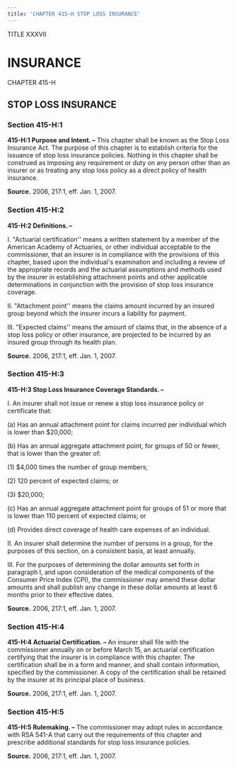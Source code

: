 ```yaml
---
title: 'CHAPTER 415-H STOP LOSS INSURANCE'
---
```


TITLE XXXVII
                                             
INSURANCE
=============

CHAPTER 415-H
                                             
STOP LOSS INSURANCE
-------------------

### Section 415-H:1

 **415-H:1 Purpose and Intent. –** This chapter shall be known as the
Stop Loss Insurance Act. The purpose of this chapter is to establish
criteria for the issuance of stop loss insurance policies. Nothing in
this chapter shall be construed as imposing any requirement or duty on
any person other than an insurer or as treating any stop loss policy as
a direct policy of health insurance.

**Source.** 2006, 217:1, eff. Jan. 1, 2007.

### Section 415-H:2

 **415-H:2 Definitions. –**
                                             
 I. "Actuarial certification'' means a written statement by a member
of the American Academy of Actuaries, or other individual acceptable to
the commissioner, that an insurer is in compliance with the provisions
of this chapter, based upon the individual's examination and including a
review of the appropriate records and the actuarial assumptions and
methods used by the insurer in establishing attachment points and other
applicable determinations in conjunction with the provision of stop loss
insurance coverage.
                                             
 II. "Attachment point'' means the claims amount incurred by an
insured group beyond which the insurer incurs a liability for payment.
                                             
 III. "Expected claims'' means the amount of claims that, in the
absence of a stop loss policy or other insurance, are projected to be
incurred by an insured group through its health plan.

**Source.** 2006, 217:1, eff. Jan. 1, 2007.

### Section 415-H:3

 **415-H:3 Stop Loss Insurance Coverage Standards. –**
                                             
 I. An insurer shall not issue or renew a stop loss insurance policy
or certificate that:
                                             
 (a) Has an annual attachment point for claims incurred per
individual which is lower than 
                                             $20,000;
                                             
 (b) Has an annual aggregate attachment point, for groups of 50 or
fewer, that is lower than the greater of:
                                             
 (1) 
                                             $4,000 times the number of group members;
                                             
 (2) 120 percent of expected claims; or
                                             
 (3) 
                                             $20,000;
                                             
 (c) Has an annual aggregate attachment point for groups of 51 or
more that is lower than 110 percent of expected claims; or
                                             
 (d) Provides direct coverage of health care expenses of an
individual.
                                             
 II. An insurer shall determine the number of persons in a group, for
the purposes of this section, on a consistent basis, at least annually.
                                             
 III. For the purposes of determining the dollar amounts set forth in
paragraph I, and upon consideration of the medical components of the
Consumer Price Index (CPI), the commissioner may amend these dollar
amounts and shall publish any change in these dollar amounts at least 6
months prior to their effective dates.

**Source.** 2006, 217:1, eff. Jan. 1, 2007.

### Section 415-H:4

 **415-H:4 Actuarial Certification. –** An insurer shall file with
the commissioner annually on or before March 15, an actuarial
certification certifying that the insurer is in compliance with this
chapter. The certification shall be in a form and manner, and shall
contain information, specified by the commissioner. A copy of the
certification shall be retained by the insurer at its principal place of
business.

**Source.** 2006, 217:1, eff. Jan. 1, 2007.

### Section 415-H:5

 **415-H:5 Rulemaking. –** The commissioner may adopt rules in
accordance with RSA 541-A that carry out the requirements of this
chapter and prescribe additional standards for stop loss insurance
policies.

**Source.** 2006, 217:1, eff. Jan. 1, 2007.

